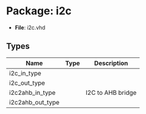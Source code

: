 # Package: i2c

- **File**: i2c.vhd
## Types

| Name             | Type | Description         |
| ---------------- | ---- | ------------------- |
| i2c_in_type      |      |                     |
| i2c_out_type     |      |                     |
| i2c2ahb_in_type  |      |  I2C to AHB bridge  |
| i2c2ahb_out_type |      |                     |
